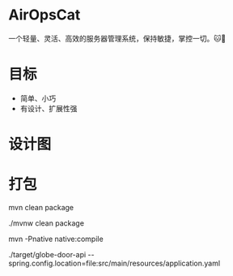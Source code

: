 # AirOpsCat
一个轻量、灵活、高效的服务器管理系统，保持敏捷，掌控一切。🐱💨

# 目标
* 简单、小巧
* 有设计、扩展性强


# 设计图

# 打包
mvn clean package

./mvnw clean package

mvn -Pnative native:compile

./target/globe-door-api --spring.config.location=file:src/main/resources/application.yaml
